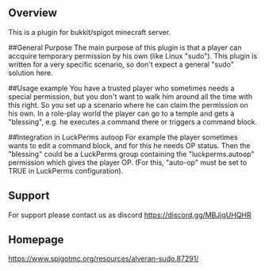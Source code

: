 ## Overview
This is a plugin for bukkit/spigot minecraft server.

##General Purpose
The main purpose of this plugin is that a player can accquire temporary permission by his own (like Linux "sudo").
This plugin is written for a very specific scenario, so don't expect a general "sudo" solution here.

##Usage example
You have a trusted player who sometimes needs a special permission, but you don't want to walk him around all the time with this right.
So you set up a scenario where he can claim the permission on his own.
In a role-play world the player can go to a temple and gets a "blessing", e.g. he executes a command there or triggers a command block.

##Integration in LuckPerms autoop
For example the player sometimes wants to edit a command block, and for this he needs OP status.
Then the "blessing" could be a LuckPerms group containing the "luckperms.autoop" permission which gives the player OP.
(For this, "auto-op" must be set to TRUE in LuckPerms configuration).

## Support
For support please contact us as discord
  https://discord.gg/MBJjqUHQHR

## Homepage
https://www.spigotmc.org/resources/alveran-sudo.87291/
